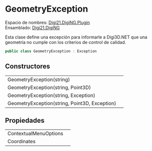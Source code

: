 # GeometryException

Espacio de nombres: [Digi21.DigiNG.Plugin](../../)  
Ensamblado: [Digi21.DigiNG](../../../digi21.diging/)

Esta clase define una excepción para informarle a Digi3D.NET que una geometría no cumple con los criterios de control de calidad.

```csharp
public class GeometryException : Exception
```

## Constructores

|  |  |
| :--- | :--- |
| GeometryException\(string\) |  |
| GeometryException\(string, Point3D\) |  |
| GeometryException\(string, Exception\) |  |
| GeometryException\(string, Point3D, Exception\) |  |

## Propiedades

|  |  |
| :--- | :--- |
| ContextualMenuOptions |  |
| Coordinates |  |

